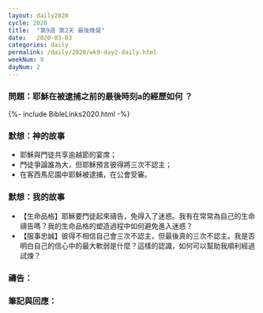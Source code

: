 ```yaml
---
layout: daily2020
cycle: 2020
title:  "第9週 第2天 最後晚餐"
date:   2020-03-03
categories: daily
permalink: /daily/2020/wk9-day2-daily.html
weekNum: 9
dayNum: 2
---
```


### 問題：耶穌在被逮捕之前的最後時刻a的經歷如何 ？

{%- include BibleLinks2020.html -%}

### 默想：神的故事 
+ 耶穌與門徒共享逾越節的宴席； 
+ 門徒爭論誰為大，但耶穌預言彼得將三次不認主； 
+ 在客西馬尼園中耶穌被逮捕，在公會受審。 

### 默想：我的故事
+ 【生命品格】耶穌要門徒起來禱告，免得入了迷惑。我有在常常為自己的生命禱告嗎？我的生命品格的塑造過程中如何避免進入迷惑？ 
+ 【服事忠誠】彼得不相信自己會三次不認主，但最後真的三次不認主。我是否明白自己的信心中的最大軟弱是什麼？這樣的認識，如何可以幫助我順利經過試煉？ 

### 禱告：

### 筆記與回應：

